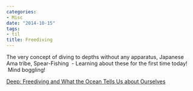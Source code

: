 ```yaml
---
categories:
- Misc
date: "2014-10-15"
tags:
- til
title: Freediving
---
```


The very concept of diving to depths without any apparatus, Japanese Ama tribe, Spear-Fishing  - Learning about these for the first time today!  Mind boggling!

[Deep: Freediving and What the Ocean Tells Us about Ourselves](https://srikanthperinkulam.com/book-review/deep-freediving "Deep: Freediving and What the Ocean Tells Us about Ourselves")
